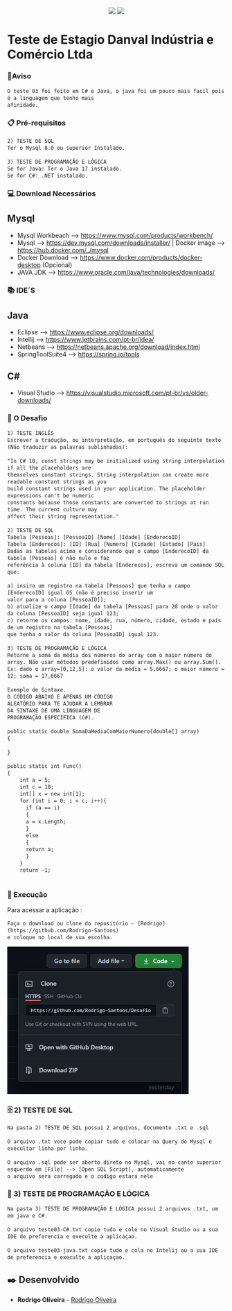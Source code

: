 <div align="center">
<img src="https://cdn-icons-png.flaticon.com/512/5968/5968282.png"  width="100" >
<img src="https://cdn.icon-icons.com/icons2/2415/PNG/512/csharp_line_logo_icon_146579.png"  width="100" >
</div>

# Teste de Estagio Danval Indústria e Comércio Ltda
### 📌Aviso
```
O teste 03 foi feito em C# e Java, o java foi um pouco mais facil pois é a linguagem que tenho mais 
afinidade.

```
### 📋 Pré-requisitos 

```
2) TESTE DE SQL
Ter o Mysql 8.0 ou superior Instalado.

3) TESTE DE PROGRAMAÇÃO E LÓGICA
Se for Java: Ter o Java 17 instalado.
Se for C#: .NET instalado.
```

### 💻 Download Necessários 
## Mysql
- Mysql Workbeach --> https://www.mysql.com/products/workbench/ <br>
- Mysql --> https://dev.mysql.com/downloads/installer/  | Docker image --> https://hub.docker.com/_/mysql <br>
- Docker Download --> https://www.docker.com/products/docker-desktop  (Opcional) <br>
- JAVA JDK --> https://www.oracle.com/java/technologies/downloads/ <br>


### 📚 IDE´S
## Java
- Eclipse --> https://www.eclipse.org/downloads/ <br>
- Intellij --> https://www.jetbrains.com/pt-br/idea/ <br>
- Netbeans --> https://netbeans.apache.org/download/index.html <br>
- SpringToolSuite4 --> https://spring.io/tools

## C#
- Visual Studio --> https://visualstudio.microsoft.com/pt-br/vs/older-downloads/ <br>

### 🚀 O Desafio

```
1) TESTE INGLÊS
Escrever a tradução, ou interpretação, em português do seguinte texto (Não traduzir as palavras sublinhadas):

"In C# 10, const strings may be initialized using string interpolation if all the placeholders are
themselves constant strings. String interpolation can create more readable constant strings as you
build constant strings used in your application. The placeholder expressions can't be numeric
constants because those constants are converted to strings at run time. The current culture may
affect their string representation."

2) TESTE DE SQL
Tabela [Pessoas]: [PessoaID] [Nome] [Idade] [EnderecoID]
Tabela [Enderecos]: [ID] [Rua] [Numero] [Cidade] [Estado] [Pais]
Dadas as tabelas acima e considerando que o campo [EnderecoID] da tabela [Pessoas] é não nulo e faz
referência à coluna [ID] da tabela [Enderecos], escreva um comando SQL que:

a) insira um registro na tabela [Pessoas] que tenha o campo [EnderecoID] igual 65 (não é preciso inserir um
valor para a coluna [PessoaID]);
b) atualize o campo [Idade] da tabela [Pessoas] para 20 onde o valor da coluna [PessoaID] seja igual 123;
c) retorne os campos: nome, idade, rua, número, cidade, estado e país de um registro na tabela [Pessoas]
que tenha o valor da coluna [PessoaID] igual 123.

3) TESTE DE PROGRAMAÇÃO E LÓGICA
Retorne a soma da média dos números do array com o maior número do
array. Não usar métodos predefinidos como array.Max() ou array.Sum().
Ex: dado o array=[0,12,5]: o valor da média = 5,6667; o maior número = 12; soma = 17,6667

Exemplo de Sintaxe.
O CÓDIGO ABAIXO É APENAS UM CÓDIGO
ALEATÓRIO PARA TE AJUDAR A LEMBRAR
DA SINTAXE DE UMA LINGUAGEM DE
PROGRAMAÇÃO ESPECÍFICA (C#).

public static double SomaDaMediaComMaiorNumero(double[] array)
{

}

public static int Func()
{
    int a = 5;
    int c = 10;
    int[] x = new int[1];
    for (int i = 0; i < c; i++){
      if (a == i)
      {
      a = x.Length;
      }
      else
      {
      return a;
      }
    }
    return -1;


```
### 🔧 Execução

Para acessar a aplicação :
```
Faça o download ou clone do repositório - [Rodrigo](https://github.com/Rodrigo-Santoos)
e coloque no local de sua escolha.
```
![git](https://github.com/Rodrigo-Santoos/Desafio-Academia-Capgemini-2-Parte/blob/main/Capturar.PNG)

### 🗄️ 2) TESTE DE SQL 
```
Na pasta 2) TESTE DE SQL possui 2 arquivos, documento .txt e .sql

O arquivo .txt voce pode copiar tudo e colocar na Query do Mysql e execultar linha por linha.

O arquivo .sql pode ser aberto direto no Mysql, vai no canto superior esquerdo em [File] --> [Open SQL Script], automaticamente 
o arquivo sera carregado e o codigo estara nele
```

### 📓  3) TESTE DE PROGRAMAÇÃO E LÓGICA
```
Na pasta 3) TESTE DE PROGRAMAÇÃO E LÓGICA possui 2 arquivos .txt, um em java e C#.

O arquivo teste03-C#.txt copie tudo e cole no Visual Studio ou a sua IDE de preferencia e execulte a aplicaçao.

O arquivo teste03-java.txt copie tudo e cola no Intelij ou a sua IDE de preferencia e execulte a aplicaçao.
```

## ✒️ Desenvolvido

* **Rodrigo Oliveira** - [Rodrigo Oliveira](https://github.com/Rodrigo-Santoos)
